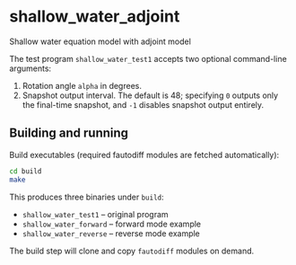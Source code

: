 # shallow_water_adjoint
Shallow water equation model with adjoint model

The test program `shallow_water_test1` accepts two optional command-line
arguments:

1. Rotation angle `alpha` in degrees.
2. Snapshot output interval. The default is 48; specifying `0` outputs only
   the final-time snapshot, and `-1` disables snapshot output entirely.

## Building and running

Build executables (required fautodiff modules are fetched automatically):

```bash
cd build
make
```

This produces three binaries under `build`:

- `shallow_water_test1` – original program
- `shallow_water_forward` – forward mode example
- `shallow_water_reverse` – reverse mode example

The build step will clone and copy `fautodiff` modules on demand.
